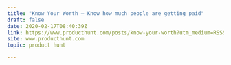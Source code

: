 ```yaml
---
title: "Know Your Worth — Know how much people are getting paid"
draft: false
date: 2020-02-17T08:40:39Z
link: https://www.producthunt.com/posts/know-your-worth?utm_medium=RSS&utm_source=hune
site: www.producthunt.com
topic: product hunt  

---
```

